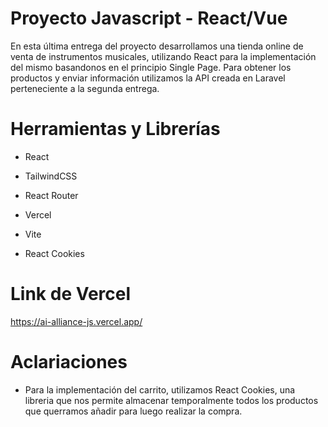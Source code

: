# Proyecto Javascript - React/Vue

En esta última entrega del proyecto desarrollamos una tienda online de venta de instrumentos
musicales, utilizando React para la implementación del mismo basandonos en el principio Single Page. Para obtener los productos y enviar información utilizamos la API creada en Laravel perteneciente a la segunda entrega.

# Herramientas y Librerías

- React

- TailwindCSS

- React Router

- Vercel

- Vite

- React Cookies

# Link de Vercel 

https://ai-alliance-js.vercel.app/

# Aclariaciones

- Para la implementación del carrito, utilizamos React Cookies, una libreria que nos permite almacenar temporalmente todos los productos que querramos añadir para luego realizar la compra.